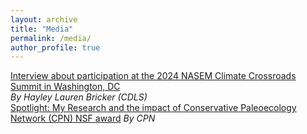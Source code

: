 ```yaml
---
layout: archive
title: "Media"
permalink: /media/
author_profile: true
---
```




[Interview about participation at the 2024 NASEM Climate Crossroads Summit in Washington, DC](https://cdls-climatecurrents.medium.com/cdls-fellows-at-climate-crossroads-summit-3a95ddb83ab6)
<br>
*By Hayley Lauren Bricker (CDLS)*
<br>
[Spotlight: My Research and the impact of Conservative Paleoecology Network (CPN) NSF award](https://conservationpaleorcn.org/wp-content/uploads/2024/05/CPN-Newsletter_-28-May-2024.pdf)
*By CPN*



